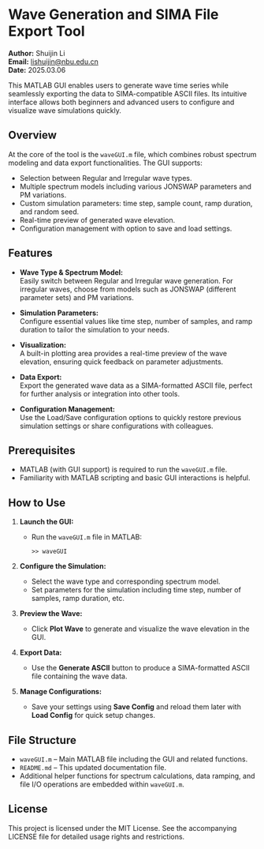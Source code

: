 # Wave Generation and SIMA File Export Tool

**Author:** Shuijin Li  
**Email:** <lishuijin@nbu.edu.cn>  
**Date:** 2025.03.06

This MATLAB GUI enables users to generate wave time series while seamlessly exporting the data to SIMA-compatible ASCII files. Its intuitive interface allows both beginners and advanced users to configure and visualize wave simulations quickly.

## Overview

At the core of the tool is the `waveGUI.m` file, which combines robust spectrum modeling and data export functionalities. The GUI supports:

- Selection between Regular and Irregular wave types.
- Multiple spectrum models including various JONSWAP parameters and PM variations.
- Custom simulation parameters: time step, sample count, ramp duration, and random seed.
- Real-time preview of generated wave elevation.
- Configuration management with option to save and load settings.

## Features

- **Wave Type & Spectrum Model:**  
    Easily switch between Regular and Irregular wave generation. For irregular waves, choose from models such as JONSWAP (different parameter sets) and PM variations.

- **Simulation Parameters:**  
    Configure essential values like time step, number of samples, and ramp duration to tailor the simulation to your needs.

- **Visualization:**  
    A built-in plotting area provides a real-time preview of the wave elevation, ensuring quick feedback on parameter adjustments.

- **Data Export:**  
    Export the generated wave data as a SIMA-formatted ASCII file, perfect for further analysis or integration into other tools.

- **Configuration Management:**  
    Use the Load/Save configuration options to quickly restore previous simulation settings or share configurations with colleagues.

## Prerequisites

- MATLAB (with GUI support) is required to run the `waveGUI.m` file.
- Familiarity with MATLAB scripting and basic GUI interactions is helpful.

## How to Use

1. **Launch the GUI:**
     - Run the `waveGUI.m` file in MATLAB:
         ```
         >> waveGUI
         ```

2. **Configure the Simulation:**
     - Select the wave type and corresponding spectrum model.
     - Set parameters for the simulation including time step, number of samples, ramp duration, etc.

3. **Preview the Wave:**
     - Click **Plot Wave** to generate and visualize the wave elevation in the GUI.

4. **Export Data:**
     - Use the **Generate ASCII** button to produce a SIMA-formatted ASCII file containing the wave data.

5. **Manage Configurations:**
     - Save your settings using **Save Config** and reload them later with **Load Config** for quick setup changes.

## File Structure

- `waveGUI.m` – Main MATLAB file including the GUI and related functions.
- `README.md` – This updated documentation file.
- Additional helper functions for spectrum calculations, data ramping, and file I/O operations are embedded within `waveGUI.m`.

## License

This project is licensed under the MIT License. See the accompanying LICENSE file for detailed usage rights and restrictions.
